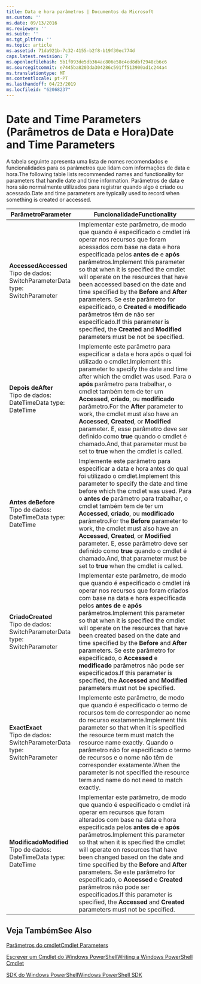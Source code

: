 ```yaml
---
title: Data e hora parâmetros | Documentos da Microsoft
ms.custom: ''
ms.date: 09/13/2016
ms.reviewer: ''
ms.suite: ''
ms.tgt_pltfrm: ''
ms.topic: article
ms.assetid: 71da921b-7c32-4155-b2f8-b19f30ec774d
caps.latest.revision: 7
ms.openlocfilehash: 5b1f093de5db364ac806e58c4ed8dbf2948cb6c6
ms.sourcegitcommit: e7445ba8203da304286c591ff513900ad1c244a4
ms.translationtype: MT
ms.contentlocale: pt-PT
ms.lasthandoff: 04/23/2019
ms.locfileid: "62068237"
---
```

# <a name="date-and-time-parameters"></a><span data-ttu-id="f6ae3-102">Date and Time Parameters (Parâmetros de Data e Hora)</span><span class="sxs-lookup"><span data-stu-id="f6ae3-102">Date and Time Parameters</span></span>

<span data-ttu-id="f6ae3-103">A tabela seguinte apresenta uma lista de nomes recomendados e funcionalidades para os parâmetros que lidam com informações de data e hora.</span><span class="sxs-lookup"><span data-stu-id="f6ae3-103">The following table lists recommended names and functionality for parameters that handle date and time information.</span></span> <span data-ttu-id="f6ae3-104">Parâmetros de data e hora são normalmente utilizados para registrar quando algo é criado ou acessado.</span><span class="sxs-lookup"><span data-stu-id="f6ae3-104">Date and time parameters are typically used to record when something is created or accessed.</span></span>

|<span data-ttu-id="f6ae3-105">Parâmetro</span><span class="sxs-lookup"><span data-stu-id="f6ae3-105">Parameter</span></span>|<span data-ttu-id="f6ae3-106">Funcionalidade</span><span class="sxs-lookup"><span data-stu-id="f6ae3-106">Functionality</span></span>|
|---|---|
|<span data-ttu-id="f6ae3-107">**Accessed**</span><span class="sxs-lookup"><span data-stu-id="f6ae3-107">**Accessed**</span></span><br><span data-ttu-id="f6ae3-108">Tipo de dados: SwitchParameter</span><span class="sxs-lookup"><span data-stu-id="f6ae3-108">Data type: SwitchParameter</span></span>|<span data-ttu-id="f6ae3-109">Implementar este parâmetro, de modo que quando é especificado o cmdlet irá operar nos recursos que foram acessados com base na data e hora especificada pelos **antes de** e **após** parâmetros.</span><span class="sxs-lookup"><span data-stu-id="f6ae3-109">Implement this parameter so that when it is specified the cmdlet will operate on the resources that have been accessed based on the date and time specified by the **Before** and **After** parameters.</span></span> <span data-ttu-id="f6ae3-110">Se este parâmetro for especificado, o **Created** e **modificado** parâmetros têm de não ser especificado.</span><span class="sxs-lookup"><span data-stu-id="f6ae3-110">If this parameter is specified, the **Created** and **Modified** parameters must be not be specified.</span></span>|
|<span data-ttu-id="f6ae3-111">**Depois de**</span><span class="sxs-lookup"><span data-stu-id="f6ae3-111">**After**</span></span><br><span data-ttu-id="f6ae3-112">Tipo de dados: DateTime</span><span class="sxs-lookup"><span data-stu-id="f6ae3-112">Data type: DateTime</span></span>|<span data-ttu-id="f6ae3-113">Implemente este parâmetro para especificar a data e hora após o qual foi utilizado o cmdlet.</span><span class="sxs-lookup"><span data-stu-id="f6ae3-113">Implement this parameter to specify the date and time after which the cmdlet was used.</span></span> <span data-ttu-id="f6ae3-114">Para o **após** parâmetro para trabalhar, o cmdlet também tem de ter um **Accessed**, **criado**, ou **modificado** parâmetro.</span><span class="sxs-lookup"><span data-stu-id="f6ae3-114">For the **After** parameter to work, the cmdlet must also have an **Accessed**, **Created**, or **Modified** parameter.</span></span> <span data-ttu-id="f6ae3-115">E, esse parâmetro deve ser definido como **true** quando o cmdlet é chamado.</span><span class="sxs-lookup"><span data-stu-id="f6ae3-115">And, that parameter must be set to **true** when the cmdlet is called.</span></span>|
|<span data-ttu-id="f6ae3-116">**Antes de**</span><span class="sxs-lookup"><span data-stu-id="f6ae3-116">**Before**</span></span><br><span data-ttu-id="f6ae3-117">Tipo de dados: DateTime</span><span class="sxs-lookup"><span data-stu-id="f6ae3-117">Data type: DateTime</span></span>|<span data-ttu-id="f6ae3-118">Implemente este parâmetro para especificar a data e hora antes do qual foi utilizado o cmdlet.</span><span class="sxs-lookup"><span data-stu-id="f6ae3-118">Implement this parameter to specify the date and time before which the cmdlet was used.</span></span> <span data-ttu-id="f6ae3-119">Para o **antes de** parâmetro para trabalhar, o cmdlet também tem de ter um **Accessed**, **criado**, ou **modificado** parâmetro.</span><span class="sxs-lookup"><span data-stu-id="f6ae3-119">For the **Before** parameter to work, the cmdlet must also have an **Accessed**, **Created**, or **Modified** parameter.</span></span> <span data-ttu-id="f6ae3-120">E, esse parâmetro deve ser definido como **true** quando o cmdlet é chamado.</span><span class="sxs-lookup"><span data-stu-id="f6ae3-120">And, that parameter must be set to **true** when the cmdlet is called.</span></span>|
|<span data-ttu-id="f6ae3-121">**Criado**</span><span class="sxs-lookup"><span data-stu-id="f6ae3-121">**Created**</span></span><br><span data-ttu-id="f6ae3-122">Tipo de dados: SwitchParameter</span><span class="sxs-lookup"><span data-stu-id="f6ae3-122">Data type: SwitchParameter</span></span>|<span data-ttu-id="f6ae3-123">Implementar este parâmetro, de modo que quando é especificado o cmdlet irá operar nos recursos que foram criados com base na data e hora especificada pelos **antes de** e **após** parâmetros.</span><span class="sxs-lookup"><span data-stu-id="f6ae3-123">Implement this parameter so that when it is specified the cmdlet will operate on the resources that have been created based on the date and time specified by the **Before** and **After** parameters.</span></span> <span data-ttu-id="f6ae3-124">Se este parâmetro for especificado, o **Accessed** e **modificado** parâmetros não pode ser especificados.</span><span class="sxs-lookup"><span data-stu-id="f6ae3-124">If this parameter is specified, the **Accessed** and **Modified** parameters must not be specified.</span></span>|
|<span data-ttu-id="f6ae3-125">**Exact**</span><span class="sxs-lookup"><span data-stu-id="f6ae3-125">**Exact**</span></span><br><span data-ttu-id="f6ae3-126">Tipo de dados: SwitchParameter</span><span class="sxs-lookup"><span data-stu-id="f6ae3-126">Data type: SwitchParameter</span></span>|<span data-ttu-id="f6ae3-127">Implemente este parâmetro, de modo que quando é especificado o termo de recursos tem de corresponder ao nome do recurso exatamente.</span><span class="sxs-lookup"><span data-stu-id="f6ae3-127">Implement this parameter so that when it is specified the resource term must match the resource name exactly.</span></span> <span data-ttu-id="f6ae3-128">Quando o parâmetro não for especificado o termo de recursos e o nome não têm de corresponder exatamente.</span><span class="sxs-lookup"><span data-stu-id="f6ae3-128">When the parameter is not specified the resource term and name do not need to match exactly.</span></span>|
|<span data-ttu-id="f6ae3-129">**Modificado**</span><span class="sxs-lookup"><span data-stu-id="f6ae3-129">**Modified**</span></span><br><span data-ttu-id="f6ae3-130">Tipo de dados: DateTime</span><span class="sxs-lookup"><span data-stu-id="f6ae3-130">Data type: DateTime</span></span>|<span data-ttu-id="f6ae3-131">Implementar este parâmetro, de modo que quando é especificado o cmdlet irá operar em recursos que foram alterados com base na data e hora especificada pelos **antes de** e **após** parâmetros.</span><span class="sxs-lookup"><span data-stu-id="f6ae3-131">Implement this parameter so that when it is specified the cmdlet will operate on resources that have been changed based on the date and time specified by the **Before** and **After** parameters.</span></span> <span data-ttu-id="f6ae3-132">Se este parâmetro for especificado, o **Accessed** e **Created** parâmetros não pode ser especificados.</span><span class="sxs-lookup"><span data-stu-id="f6ae3-132">If this parameter is specified, the **Accessed** and **Created** parameters must not be specified.</span></span>|
## <a name="see-also"></a><span data-ttu-id="f6ae3-133">Veja Também</span><span class="sxs-lookup"><span data-stu-id="f6ae3-133">See Also</span></span>

[<span data-ttu-id="f6ae3-134">Parâmetros do cmdlet</span><span class="sxs-lookup"><span data-stu-id="f6ae3-134">Cmdlet Parameters</span></span>](./cmdlet-parameters.md)

[<span data-ttu-id="f6ae3-135">Escrever um Cmdlet do Windows PowerShell</span><span class="sxs-lookup"><span data-stu-id="f6ae3-135">Writing a Windows PowerShell Cmdlet</span></span>](./writing-a-windows-powershell-cmdlet.md)

[<span data-ttu-id="f6ae3-136">SDK do Windows PowerShell</span><span class="sxs-lookup"><span data-stu-id="f6ae3-136">Windows PowerShell SDK</span></span>](../windows-powershell-reference.md)
